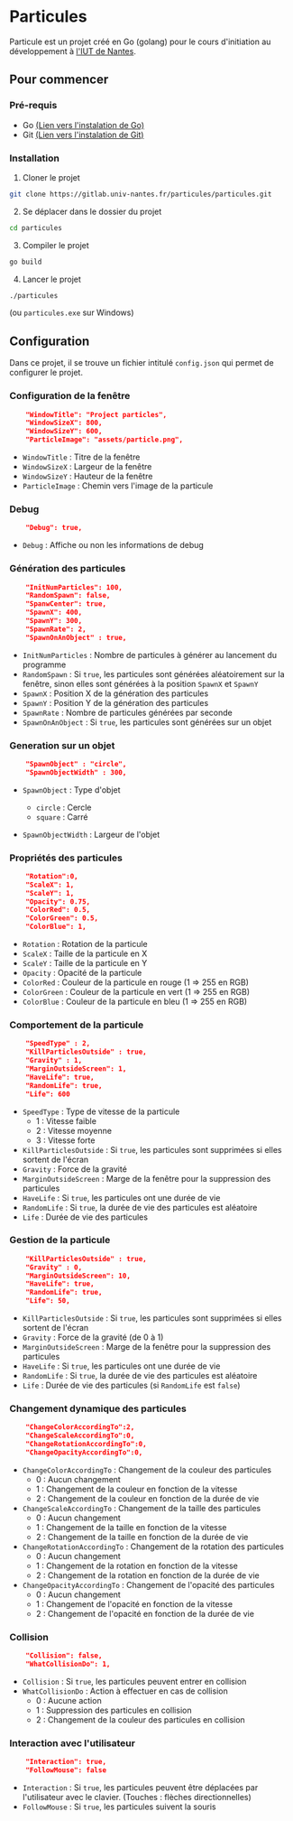 # Particules
Particule est un projet créé en Go (golang) pour le cours d'initiation au développement à <a href="https://iutnantes.univ-nantes.fr">l'IUT de Nantes</a>.

## Pour commencer
### Pré-requis
- Go <a href="https://go.dev/doc/install">(Lien vers l'instalation de Go)</a>
- Git <a href="https://git-scm.com/book/fr/v2/Démarrage-rapide-Installation-de-Git">(Lien vers l'instalation de Git)</a>

### Installation
1. Cloner le projet
```bash
git clone https://gitlab.univ-nantes.fr/particules/particules.git
```
2. Se déplacer dans le dossier du projet
```bash
cd particules
```
3. Compiler le projet
```bash
go build
```
4. Lancer le projet
```bash
./particules
```
(ou ```particules.exe``` sur Windows)

## Configuration
Dans ce projet, il se trouve un fichier intitulé ```config.json``` qui permet de configurer le projet.

### Configuration de la fenêtre
```json
	"WindowTitle": "Project particles",
	"WindowSizeX": 800,
	"WindowSizeY": 600,
	"ParticleImage": "assets/particle.png",
````
- ```WindowTitle``` : Titre de la fenêtre
- ```WindowSizeX``` : Largeur de la fenêtre
- ```WindowSizeY``` : Hauteur de la fenêtre
- ```ParticleImage``` : Chemin vers l'image de la particule
### Debug
```json
	"Debug": true,
````
- ```Debug``` : Affiche ou non les informations de debug
### Génération des particules
```json
	"InitNumParticles": 100,
	"RandomSpawn": false,
	"SpanwCenter": true,
	"SpawnX": 400,
	"SpawnY": 300,
	"SpawnRate": 2,
	"SpawnOnAnObject" : true,
````
- ```InitNumParticles``` : Nombre de particules à générer au lancement du programme
- ```RandomSpawn``` : Si ```true```, les particules sont générées aléatoirement sur la fenêtre, sinon elles sont générées à la position ```SpawnX``` et ```SpawnY```
- ```SpawnX``` : Position X de la génération des particules
- ```SpawnY``` : Position Y de la génération des particules
- ```SpawnRate``` : Nombre de particules générées par seconde
- ```SpawnOnAnObject``` : Si ```true```, les particules sont générées sur un objet
### Generation sur un objet
```json
	"SpawnObject" : "circle",
	"SpawnObjectWidth" : 300,
````
- ```SpawnObject``` : Type d'objet
	- ```circle``` : Cercle
	- ```square``` : Carré

- ```SpawnObjectWidth``` : Largeur de l'objet

### Propriétés des particules
```json
	"Rotation":0,
	"ScaleX": 1,
	"ScaleY": 1,
	"Opacity": 0.75,
	"ColorRed": 0.5,
	"ColorGreen": 0.5,
	"ColorBlue": 1,
````
- ```Rotation``` : Rotation de la particule
- ```ScaleX``` : Taille de la particule en X
- ```ScaleY``` : Taille de la particule en Y
- ```Opacity``` : Opacité de la particule
- ```ColorRed``` : Couleur de la particule en rouge (1 => 255 en RGB)
- ```ColorGreen``` : Couleur de la particule en vert (1 => 255 en RGB)
- ```ColorBlue``` : Couleur de la particule en bleu (1 => 255 en RGB)
### Comportement de la particule 
```json
	"SpeedType" : 2,
	"KillParticlesOutside" : true,
	"Gravity" : 1,
	"MarginOutsideScreen": 1,
	"HaveLife": true,
	"RandomLife": true,
	"Life": 600
````
- ```SpeedType``` : Type de vitesse de la particule
    - 1 : Vitesse faible
    - 2 : Vitesse moyenne
    - 3 : Vitesse forte
- ```KillParticlesOutside``` : Si ```true```, les particules sont supprimées si elles sortent de l'écran
- ```Gravity``` : Force de la gravité
- ```MarginOutsideScreen``` : Marge de la fenêtre pour la suppression des particules
- ```HaveLife``` : Si ```true```, les particules ont une durée de vie
- ```RandomLife``` : Si ```true```, la durée de vie des particules est aléatoire
- ```Life``` : Durée de vie des particules

### Gestion de la particule 
```json
	"KillParticlesOutside" : true,
	"Gravity" : 0,
	"MarginOutsideScreen": 10,
	"HaveLife": true,
	"RandomLife": true,
	"Life": 50,
```
- ```KillParticlesOutside``` : Si ```true```, les particules sont supprimées si elles sortent de l'écran
- ```Gravity``` : Force de la gravité (de 0 à 1)
- ```MarginOutsideScreen``` : Marge de la fenêtre pour la suppression des particules
- ```HaveLife``` : Si ```true```, les particules ont une durée de vie
- ```RandomLife``` : Si ```true```, la durée de vie des particules est aléatoire
- ```Life``` : Durée de vie des particules (si ```RandomLife``` est ```false```)

### Changement dynamique des particules
```json
	"ChangeColorAccordingTo":2,
	"ChangeScaleAccordingTo":0,
	"ChangeRotationAccordingTo":0,
	"ChangeOpacityAccordingTo":0,
````
- ```ChangeColorAccordingTo``` : Changement de la couleur des particules
	- 0 : Aucun changement
	- 1 : Changement de la couleur en fonction de la vitesse
	- 2 : Changement de la couleur en fonction de la durée de vie
- ```ChangeScaleAccordingTo``` : Changement de la taille des particules
	- 0 : Aucun changement
	- 1 : Changement de la taille en fonction de la vitesse
	- 2 : Changement de la taille en fonction de la durée de vie
- ```ChangeRotationAccordingTo``` : Changement de la rotation des particules
	- 0 : Aucun changement
	- 1 : Changement de la rotation en fonction de la vitesse
	- 2 : Changement de la rotation en fonction de la durée de vie
- ```ChangeOpacityAccordingTo``` : Changement de l'opacité des particules
	- 0 : Aucun changement
	- 1 : Changement de l'opacité en fonction de la vitesse
	- 2 : Changement de l'opacité en fonction de la durée de vie

### Collision 
```json
	"Collision": false,
	"WhatCollisionDo": 1,
```
- ```Collision``` : Si ```true```, les particules peuvent entrer en collision
- ```WhatCollisionDo``` : Action à effectuer en cas de collision
	- 0 : Aucune action
	- 1 : Suppression des particules en collision
	- 2 : Changement de la couleur des particules en collision
### Interaction avec l'utilisateur 
```json
	"Interaction": true,
	"FollowMouse": false
```
- ```Interaction``` : Si ```true```, les particules peuvent être déplacées par l'utilisateur avec le clavier. (Touches : flèches directionnelles)
- ```FollowMouse``` : Si ```true```, les particules suivent la souris
